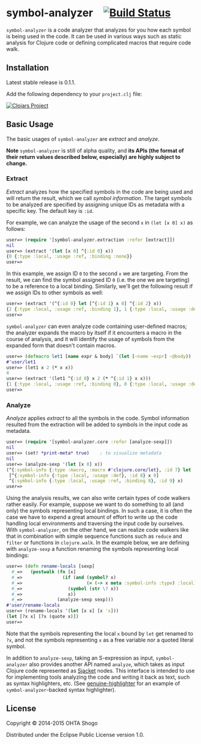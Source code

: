 # symbol-analyzer　[![Build Status](https://travis-ci.org/athos/symbol-analyzer.png)](https://travis-ci.org/athos/symbol-analyzer)

`symbol-analyzer` is a code analyzer that analyzes for you how each symbol is being used in the code. It can be used in various ways such as static analysis for Clojure code or defining complicated macros that require code walk.

## Installation

Latest stable release is 0.1.1.

Add the following dependency to your `project.clj` file:

[![Clojars Project](http://clojars.org/symbol-analyzer/latest-version.svg)](http://clojars.org/symbol-analyzer)

## Basic Usage

The basic usages of `symbol-analyzer` are *extract* and *analyze*.

**Note** `symbol-analyzer` is still of alpha quality, and **its APIs (the format of their return values described below, especially) are highly subject to change.**

### Extract

*Extract* analyzes how the specified symbols in the code are being used and will return the result, which we call *symbol information*. The target symbols to be analyzed are specified by assigning unique IDs as metadata with a specific key. The default key is `:id`.

For example, we can analyze the usage of the second `x` in `(let [x 0] x)` as follows:

```clojure
user=> (require '[symbol-analyzer.extraction :refer [extract]])
nil
user=> (extract '(let [x 0] ^{:id 0} x))
{0 {:type :local, :usage :ref, :binding :none}}
user=>
```

In this example, we assign ID `0` to the second `x` we are targeting. From the result, we can find the symbol assigned ID `0` (i.e. the one we are targeting) to be a reference to a local binding. Similarly, we'll get the following result if we assign IDs to other symbols as well:

```clojure
user=> (extract '(^{:id 0} let [^{:id 1} x 0] ^{:id 2} x))
{2 {:type :local, :usage :ref, :binding 1}, 1 {:type :local, :usage :def}, 0 {:type :macro, :macro #'clojure.core/let}}
user=>
```

`symbol-analyzer` can even analyze code containing user-defined macros; the analyzer expands the macro by itself if it encounters a macro in the course of analysis, and it will identify the usage of symbols from the expanded form that doesn't contain macros.

```clojure
user=> (defmacro let1 [name expr & body] `(let [~name ~expr] ~@body))
#'user/let1
user=> (let1 x 2 (* x x))
4
user=> (extract '(let1 ^{:id 0} x 2 (* ^{:id 1} x x)))
{1 {:type :local, :usage :ref, :binding 0}, 0 {:type :local, :usage :def}}
user=>
```



### Analyze

*Analyze* applies *extract* to all the symbols in the code. Symbol information resulted from the extraction will be added to symbols in the input code as metadata.

```clojure
user=> (require '[symbol-analyzer.core :refer [analyze-sexp]])
nil
user=> (set! *print-meta* true)    ; to visualize metadata
nil
user=> (analyze-sexp '(let [x 0] x))
(^{:symbol-info {:type :macro, :macro #'clojure.core/let}, :id 7} let
 [^{:symbol-info {:type :local, :usage :def}, :id 8} x 0]
 ^{:symbol-info {:type :local, :usage :ref, :binding 8}, :id 9} x)
user=>
```

Using the analysis results, we can also write certain types of code walkers rather easily. For example, suppose we want to do something to all (and only) the symbols representing local bindings. In such a case, it is often the case we have to expend a great amount of effort to write up the code handling local environments and traversing the input code by ourselves. With `symbol-analyzer`, on the other hand, we can realize code walkers like that in combination with simple sequence functions such as `reduce` and `filter` or functions in `clojure.walk`. In the example below, we are defining with `analyze-sexp` a function renaming the symbols representing local bindings:

```clojure
user=> (defn rename-locals [sexp]
  #_=>   (postwalk (fn [x]
  #_=>               (if (and (symbol? x)
  #_=>                        (= (-> x meta :symbol-info :type) :local))
  #_=>                 (symbol (str \? x))
  #_=>                 x))
  #_=>             (analyze-sexp sexp)))
#'user/rename-locals
user=> (rename-locals '(let [x x] [x 'x]))
(let [?x x] [?x (quote x)])
user=>
```

Note that the symbols representing the local `x` bound by `let` get renamed to `?x`, and not the symbols representing `x` as a free variable nor a quoted literal symbol.

In addition to `analyze-sexp`, taking an S-expression as input, `symbol-analyzer` also provides another API named `analyze`, which takes as input Clojure code represented as [Sjacket](https://github.com/cgrand/sjacket) nodes. This interface is intended to use for implementing tools analyzing the code and writing it back as text, such as syntax highlighters, etc. (See [genuine-highlighter](https://github.com/athos/genuine-highlighter) for an example of `symbol-analyzer`-backed syntax highlighter).


## License

Copyright © 2014-2015 OHTA Shogo

Distributed under the Eclipse Public License version 1.0.

